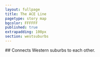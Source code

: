 ```yaml
---
layout: fullpage
title: The ACE Line
pagetype: story map
bgcolor: FFFFFF
published: true
extrapadding: 100px
section: westsuburbs
---
```

<div class="mapstage"></div>
## Connects Western suburbs to each other.
